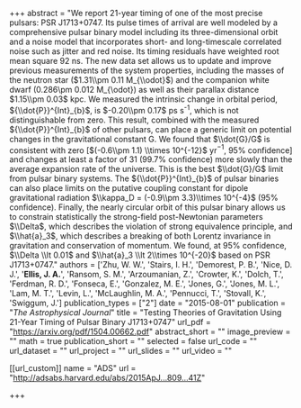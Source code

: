 +++
abstract = "We report 21-year timing of one of the most precise pulsars: PSR J1713+0747. Its pulse times of arrival are well modeled by a comprehensive pulsar binary model including its three-dimensional orbit and a noise model that incorporates short- and long-timescale correlated noise such as jitter and red noise. Its timing residuals have weighted root mean square 92 ns. The new data set allows us to update and improve previous measurements of the system properties, including the masses of the neutron star ($1.31\\pm 0.11 M_{\\odot}$) and the companion white dwarf (0.286\\pm 0.012 M_{\\odot}) as well as their parallax distance $1.15\\pm 0.03$ kpc. We measured the intrinsic change in orbital period, ${\\dot{P}}^{Int}_{b}$, is $-0.20\\pm 0.17$ ps s<SUP>-1</SUP>, which is not distinguishable from zero. This result, combined with the measured ${\\dot{P}}^{Int}_{b}$ of other pulsars, can place a generic limit on potential changes in the gravitational constant G. We found that $\\dot{G}/G$ is consistent with zero [$(-0.6\\pm 1.1)  \\times 10^{-12}$ yr$^{-1}$, 95% confidence] and changes at least a factor of 31 (99.7% confidence) more slowly than the average expansion rate of the universe. This is the best $\\dot{G}/G$ limit from pulsar binary systems. The  ${\\dot{P}}^{Int}_{b}$ of pulsar binaries can also place limits on the putative coupling constant for dipole gravitational radiation $\\kappa_D = (-0.9\\pm 3.3)\\times 10^{-4}$ (95% confidence). Finally, the nearly circular orbit of this pulsar binary allows us to constrain statistically the strong-field post-Newtonian parameters $\\Delta$, which describes the violation of strong equivalence principle, and $\\hat{a}_3$, which describes a breaking of both Lorentz invariance in gravitation and conservation of momentum. We found, at 95% confidence, $\\Delta \\lt 0.01$ and $\\hat{a}_3 \\lt 2\\times 10^{-20}$ based on PSR J1713+0747."
authors = ['Zhu, W. W.', 'Stairs, I. H.', 'Demorest, P. B.', 'Nice, D. J.', '**Ellis, J. A.**', 'Ransom, S. M.', 'Arzoumanian, Z.', 'Crowter, K.', 'Dolch, T.', 'Ferdman, R. D.', 'Fonseca, E.', 'Gonzalez, M. E.', 'Jones, G.', 'Jones, M. L.', 'Lam, M. T.', 'Levin, L.', 'McLaughlin, M. A.', 'Pennucci, T.', 'Stovall, K.', 'Swiggum, J.']
publication_types = ["2"]
date = "2015-08-01"
publication = "*The Astrophysical Journal*"
title = "Testing Theories of Gravitation Using 21-Year Timing of Pulsar Binary J1713+0747"
url_pdf = "https://arxiv.org/pdf/1504.00662.pdf"
abstract_short = ""
image_preview = ""
math = true
publication_short = ""
selected = false
url_code = ""
url_dataset = ""
url_project = ""
url_slides = ""
url_video = ""

[[url_custom]]
name = "ADS"
url = "http://adsabs.harvard.edu/abs/2015ApJ...809...41Z"

+++
